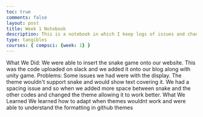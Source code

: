 ```yaml
---
toc: true
comments: false
layout: post
title: Week 1 Notebook
description: This is a notebook in which I keep logs of issues and changes  
type: tangibles
courses: { compsci: {week: 1} }
---
```

What We Did:
We were able to insert the snake game onto our website. This was the code uploaded on slack and we added it onto our blog along with unity game.
Problems:
Some issues we had were with the display. The theme wouldn't support snake and would show text covering it. We had a spacing issue and so when we added more space between snake and the other codes and changed the theme allowing it to work better.
What We Learned
We learned how to adapt when themes wouldnt work and were able to understand the formatting in github themes
